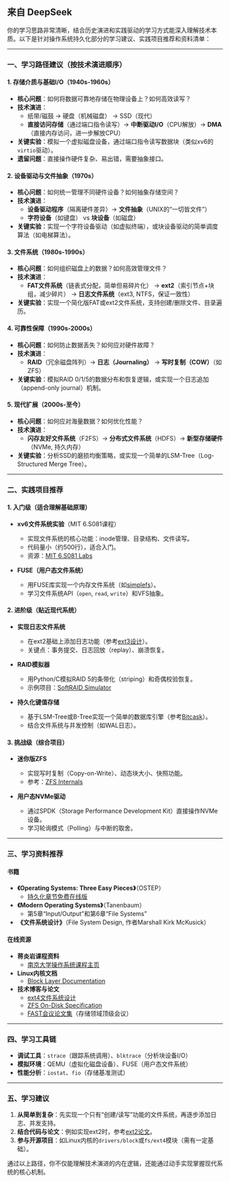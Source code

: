 ## 来自 DeepSeek

你的学习思路非常清晰，结合历史演进和实践驱动的学习方式能深入理解技术本质。以下是针对操作系统持久化部分的学习建议、实践项目推荐和资料清单：

---

### **一、学习路径建议（按技术演进顺序）**
#### **1. 存储介质与基础I/O（1940s-1960s）**
- **核心问题**：如何将数据可靠地存储在物理设备上？如何高效读写？
- **技术演进**：
  - 纸带/磁鼓 → 硬盘（机械磁盘） → SSD（现代）
  - **直接访问存储**（通过端口指令读写）→ **中断驱动I/O**（CPU解放）→ **DMA**（直接内存访问，进一步解放CPU）
- **关键实验**：模拟一个虚拟磁盘设备，通过端口指令读写数据块（类似xv6的`virtio`驱动）。
- **遗留问题**：直接操作硬件复杂、易出错，需要抽象接口。

#### **2. 设备驱动与文件抽象（1970s）**
- **核心问题**：如何统一管理不同硬件设备？如何抽象存储空间？
- **技术演进**：
  - **设备驱动程序**（隔离硬件差异）→ **文件抽象**（UNIX的“一切皆文件”）
  - **字符设备**（如键盘） vs **块设备**（如磁盘）
- **关键实验**：实现一个字符设备驱动（如虚拟终端），或块设备驱动的简单调度算法（如电梯算法）。

#### **3. 文件系统（1980s-1990s）**
- **核心问题**：如何组织磁盘上的数据？如何高效管理文件？
- **技术演进**：
  - **FAT文件系统**（链表式分配，简单但易碎片化） → **ext2**（索引节点+块组，减少碎片） → **日志文件系统**（ext3, NTFS，保证一致性）
- **关键实验**：实现一个简化版FAT或ext2文件系统，支持创建/删除文件、目录遍历。

#### **4. 可靠性保障（1990s-2000s）**
- **核心问题**：如何防止数据丢失？如何应对硬件故障？
- **技术演进**：
  - **RAID**（冗余磁盘阵列）→ **日志（Journaling）** → **写时复制（COW）**（如ZFS）
- **关键实验**：模拟RAID 0/1/5的数据分布和恢复逻辑，或实现一个日志追加（append-only journal）机制。

#### **5. 现代扩展（2000s-至今）**
- **核心问题**：如何应对海量数据？如何优化性能？
- **技术演进**：
  - **闪存友好文件系统**（F2FS）→ **分布式文件系统**（HDFS）→ **新型存储硬件**（NVMe, 持久内存）
- **关键实验**：分析SSD的磨损均衡策略，或实现一个简单的LSM-Tree（Log-Structured Merge Tree）。

---

### **二、实践项目推荐**
#### **1. 入门级（适合理解基础原理）**
- **xv6文件系统实验**（MIT 6.S081课程）  
  - 实现文件系统的核心功能：inode管理、目录结构、文件读写。
  - 代码量小（约500行），适合入门。  
  - 资源：[MIT 6.S081 Labs](https://pdos.csail.mit.edu/6.828/2022/labs.html)

- **FUSE（用户态文件系统）**  
  - 用FUSE库实现一个内存文件系统（如[simplefs](https://github.com/psankar/simplefs)）。
  - 学习文件系统API（`open`, `read`, `write`）和VFS抽象。

#### **2. 进阶级（贴近现代系统）**
- **实现日志文件系统**  
  - 在ext2基础上添加日志功能（参考[ext3设计](https://ext4.wiki.kernel.org/index.php/Ext3_Design)）。
  - 关键点：事务提交、日志回放（replay）、崩溃恢复。

- **RAID模拟器**  
  - 用Python/C模拟RAID 5的条带化（striping）和奇偶校验恢复。
  - 示例项目：[SoftRAID Simulator](https://github.com/angrave/raid-simulator)

- **持久化键值存储**  
  - 基于LSM-Tree或B-Tree实现一个简单的数据库引擎（参考[Bitcask](https://riak.com/assets/bitcask-intro.pdf)）。
  - 结合文件系统与并发控制（如WAL日志）。

#### **3. 挑战级（综合项目）**
- **迷你版ZFS**  
  - 实现写时复制（Copy-on-Write）、动态块大小、快照功能。
  - 参考：[ZFS Internals](https://www.youtube.com/watch?v=uR-2Ti4iQkg)

- **用户态NVMe驱动**  
  - 通过SPDK（Storage Performance Development Kit）直接操作NVMe设备。
  - 学习轮询模式（Polling）与中断的取舍。

---

### **三、学习资料推荐**
#### **书籍**
- **《Operating Systems: Three Easy Pieces》**（OSTEP）  
  - [持久化章节免费在线版](https://pages.cs.wisc.edu/~remzi/OSTEP/file-intro.pdf)
- **《Modern Operating Systems》**（Tanenbaum）  
  - 第5章“Input/Output”和第6章“File Systems”
- **《文件系统设计》**（File System Design, 作者Marshall Kirk McKusick）

#### **在线资源**
- **蒋炎岩课程资料**  
  - [南京大学操作系统课程主页](https://jyywiki.cn/OS/2023/)
- **Linux内核文档**  
  - [Block Layer Documentation](https://docs.kernel.org/block/index.html)
- **技术博客与论文**  
  - [ext4文件系统设计](https://ext4.wiki.kernel.org/index.php/Ext4_Disk_Layout)
  - [ZFS On-Disk Specification](https://docs.oracle.com/cd/E19253-01/819-5461/zfsondisk-1/)
  - [FAST会议论文集](https://www.usenix.org/conferences/byname/109)（存储领域顶级会议）

---

### **四、学习工具链**
- **调试工具**：`strace`（跟踪系统调用）、`blktrace`（分析块设备I/O）
- **模拟环境**：QEMU（虚拟化磁盘设备）、FUSE（用户态文件系统）
- **性能分析**：`iostat`、`fio`（存储基准测试）

---

### **五、学习建议**
1. **从简单到复杂**：先实现一个只有“创建/读写”功能的文件系统，再逐步添加日志、并发支持。
2. **结合代码与论文**：例如实现ext2时，参考[ext2论文](https://e2fsprogs.sourceforge.net/ext2intro.html)。
3. **参与开源项目**：如Linux内核的`drivers/block`或`fs/ext4`模块（需有一定基础）。

通过以上路径，你不仅能理解技术演进的内在逻辑，还能通过动手实现掌握现代系统的核心机制。
